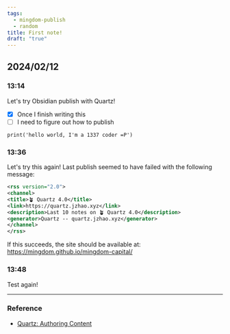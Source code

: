 ```yaml
---
tags:
  - mingdom-publish
  - random
title: First note!
draft: "true"
---
```

## 2024/02/12
### 13:14
Let's try Obsidian publish with Quartz!
- [x] Once I finish writing this
- [ ] I need to figure out how to publish

```python3
print('hello world, I'm a 1337 coder =P')
```
### 13:36
Let's try this again! Last publish seemed to have failed with the following message:
```xml
<rss version="2.0">
<channel>
<title>🪴 Quartz 4.0</title>
<link>https://quartz.jzhao.xyz</link>
<description>Last 10 notes on 🪴 Quartz 4.0</description>
<generator>Quartz -- quartz.jzhao.xyz</generator>
</channel>
</rss>
```
If this succeeds, the site should be available at: https://mingdom.github.io/mingdom-capital/

### 13:48
Test again!

---
### Reference
- [Quartz: Authoring Content](https://quartz.jzhao.xyz/authoring-content)

